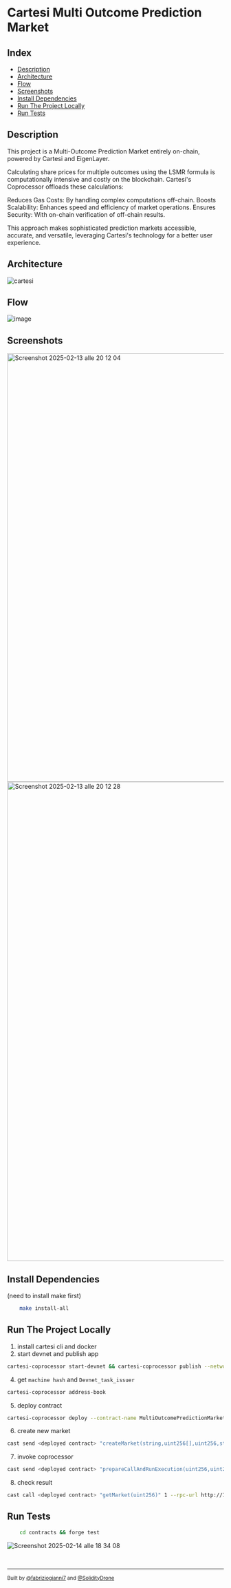 # Cartesi Multi Outcome Prediction Market

## Index

- [Description](#description)
- [Architecture](#architecture)
- [Flow](#flow)
- [Screenshots](#screenshots)
- [Install Dependencies](#install-dependencies)
- [Run The Project Locally](#run-the-project-locally)
- [Run Tests](#run-tests)

## Description

This project is a Multi-Outcome Prediction Market entirely on-chain, powered by Cartesi and EigenLayer.

Calculating share prices for multiple outcomes using the LSMR formula is computationally intensive and costly on the blockchain. Cartesi's Coprocessor offloads these calculations:

Reduces Gas Costs: By handling complex computations off-chain.
Boosts Scalability: Enhances speed and efficiency of market operations.
Ensures Security: With on-chain verification of off-chain results.

This approach makes sophisticated prediction markets accessible, accurate, and versatile, leveraging Cartesi's technology for a better user experience.

## Architecture

![cartesi](https://github.com/user-attachments/assets/809fa84b-2e33-43e9-b95c-419598d7cfbd)

## Flow

![image](https://github.com/user-attachments/assets/100ad012-4139-4931-924d-14a31692fca8)

## Screenshots

<img width="996" alt="Screenshot 2025-02-13 alle 20 12 04" src="https://github.com/user-attachments/assets/008bbbd5-4fe2-4896-9762-d717b3cde98c" />
<img width="1114" alt="Screenshot 2025-02-13 alle 20 12 28" src="https://github.com/user-attachments/assets/97b9ed38-21b8-4bf1-ab84-abd539ebef10" />

## Install Dependencies

(need to install make first)

```bash
    make install-all
```

## Run The Project Locally

1. install cartesi cli and docker
2. start devnet and publish app

```bash
cartesi-coprocessor start-devnet && cartesi-coprocessor publish --network devnet
```

4. get `machine hash` and `Devnet_task_issuer`

```bash
cartesi-coprocessor address-book
```

5. deploy contract

```bash
cartesi-coprocessor deploy --contract-name MultiOutcomePredictionMarket --network devnet --constructor-args <devnet_task_issuer> <Machine Hash>
```

6. create new market

```bash
cast send <deployed contract> "createMarket(string,uint256[],uint256,string[])" "Who will win the Formula 1 championship?" [10,10,10] 100 '["Lewis Hamilton", "Max Verstappen", "Charles Leclerc"]' --rpc-url http://127.0.0.1:8545 --private-key 0xac0974bec39a17e36ba4a6b4d238ff944bacb478cbed5efcae784d7bf4f2ff80 # no it's not a real private key
```

7. invoke coprocessor

```bash
cast send <deployed contract> "prepareCallAndRunExecution(uint256,uint256,uint256)" 1 1 6  --rpc-url http://127.0.0.1:8545 --private-key 0xac0974bec39a17e36ba4a6b4d238ff944bacb478cbed5efcae784d7bf4f2ff80 # no it's not a real private key
```

8. check result

```bash
cast call <deployed contract> "getMarket(uint256)" 1 --rpc-url http://127.0.0.1:8545
```

## Run Tests

```bash
    cd contracts && forge test
```

![Screenshot 2025-02-14 alle 18 34 08](https://github.com/user-attachments/assets/577123f7-7f1d-43c6-a770-d75119b87d5c)

&nbsp;
&nbsp;
&nbsp;

---

<sub>Built by [@fabriziogianni7](https://twitter.com/fabriziogianni7) and [@SolidityDrone](https://twitter.com/SolidityDrone)</sub>
